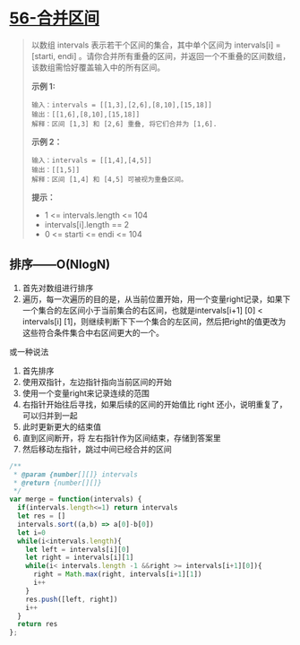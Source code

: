 # [56-合并区间](https://leetcode-cn.com/problems/merge-intervals/)

> 以数组 intervals 表示若干个区间的集合，其中单个区间为 intervals[i] = [starti, endi] 。请你合并所有重叠的区间，并返回一个不重叠的区间数组，该数组需恰好覆盖输入中的所有区间。
>
>  
>
> **示例 1:**
>
> ```
> 输入：intervals = [[1,3],[2,6],[8,10],[15,18]]
> 输出：[[1,6],[8,10],[15,18]]
> 解释：区间 [1,3] 和 [2,6] 重叠, 将它们合并为 [1,6].
> ```
>
> **示例 2：**
>
> ```
> 输入：intervals = [[1,4],[4,5]]
> 输出：[[1,5]]
> 解释：区间 [1,4] 和 [4,5] 可被视为重叠区间。
> ```
>
> **提示：**
>
> - 1 <= intervals.length <= 104
> - intervals[i].length == 2
> - 0 <= starti <= endi <= 104

## 排序——O(NlogN)

1. 首先对数组进行排序
2. 遍历，每一次遍历的目的是，从当前位置开始，用一个变量right记录，如果下一个集合的左区间小于当前集合的右区间，也就是intervals[i+1] [0] < intervals[i] [1]，则继续判断下下一个集合的左区间，然后把right的值更改为这些符合条件集合中右区间更大的一个。

或一种说法

1. 首先排序
2. 使用双指针，左边指针指向当前区间的开始
3. 使用一个变量right来记录连续的范围 
4. 右指针开始往后寻找，如果后续的区间的开始值比 right 还小，说明重复了，可以归并到一起
5. 此时更新更大的结束值
6. 直到区间断开，将 左右指针作为区间结束，存储到答案里
7. 然后移动左指针，跳过中间已经合并的区间

```javascript
/**
 * @param {number[][]} intervals
 * @return {number[][]}
 */
var merge = function(intervals) {
  if(intervals.length<=1) return intervals
  let res = []
  intervals.sort((a,b) => a[0]-b[0])
  let i=0
  while(i<intervals.length){
    let left = intervals[i][0]
    let right = intervals[i][1]
    while(i< intervals.length -1 &&right >= intervals[i+1][0]){
      right = Math.max(right, intervals[i+1][1])
      i++
    }
    res.push([left, right])
    i++
  }
  return res
};
```

